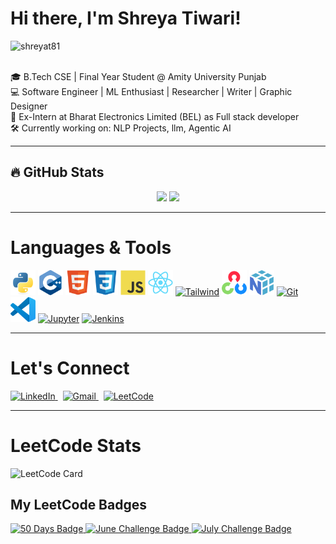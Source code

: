 #  Hi there, I'm Shreya Tiwari!
<p align="left"> <img src="https://komarev.com/ghpvc/?username=shreyat81&label=Profile%20views&color=0e75b6&style=flat" alt="shreyat81" /> </p> <br>
🎓 B.Tech CSE | Final Year Student @ Amity University Punjab <br> 
💻 Software Engineer | ML Enthusiast | Researcher | Writer | Graphic Designer<br>
🎯 Ex-Intern at Bharat Electronics Limited (BEL) as Full stack developer  <br>
🛠️ Currently working on: NLP Projects, llm, Agentic AI  <br>


---


## 🔥 GitHub Stats

<p align="center">
  <img width="49%" src="https://github-readme-stats.vercel.app/api?username=shreyat81&show_icons=true&theme=tokyonight&hide_border=true" />
  <img width="46%" src="https://github-readme-stats.vercel.app/api/top-langs/?username=shreyat81&theme=tokyonight&layout=compact&hide_border=true&langs_count=6" />
</p>

---


# Languages & Tools
<p align="left">
  <a href="https://www.python.org/" target="_blank"><img src="https://raw.githubusercontent.com/devicons/devicon/master/icons/python/python-original.svg" alt="Python" width="40" height="40"/></a>
  <a href="https://isocpp.org/" target="_blank"><img src="https://raw.githubusercontent.com/devicons/devicon/master/icons/cplusplus/cplusplus-original.svg" alt="C++" width="40" height="40"/></a>
  <a href="https://developer.mozilla.org/en-US/docs/Web/HTML" target="_blank"><img src="https://raw.githubusercontent.com/devicons/devicon/master/icons/html5/html5-original.svg" alt="HTML" width="40" height="40"/></a>
  <a href="https://developer.mozilla.org/en-US/docs/Web/CSS" target="_blank"><img src="https://raw.githubusercontent.com/devicons/devicon/master/icons/css3/css3-original.svg" alt="CSS" width="40" height="40"/></a>
  <a href="https://developer.mozilla.org/en-US/docs/Web/JavaScript" target="_blank"><img src="https://raw.githubusercontent.com/devicons/devicon/master/icons/javascript/javascript-original.svg" alt="JavaScript" width="40" height="40"/></a>
  <a href="https://reactjs.org/" target="_blank"><img src="https://raw.githubusercontent.com/devicons/devicon/master/icons/react/react-original.svg" alt="React" width="40" height="40"/></a>
  <a href="https://tailwindcss.com/" target="_blank"><img src="https://www.vectorlogo.zone/logos/tailwindcss/tailwindcss-icon.svg" alt="Tailwind" width="40" height="40"/></a>
  <a href="https://opencv.org/" target="_blank"><img src="https://raw.githubusercontent.com/devicons/devicon/master/icons/opencv/opencv-original.svg" alt="OpenCV" width="40" height="40"/></a>
  <a href="https://numpy.org/" target="_blank"><img src="https://raw.githubusercontent.com/devicons/devicon/master/icons/numpy/numpy-original.svg" alt="NumPy" width="40" height="40"/></a>
  <a href="https://git-scm.com/" target="_blank"><img src="https://www.vectorlogo.zone/logos/git-scm/git-scm-icon.svg" alt="Git" width="40" height="40"/></a>
  <a href="https://code.visualstudio.com/" target="_blank"><img src="https://raw.githubusercontent.com/devicons/devicon/master/icons/vscode/vscode-original.svg" alt="VS Code" width="40" height="40"/></a>
  <a href="https://jupyter.org/" target="_blank"><img src="https://upload.wikimedia.org/wikipedia/commons/3/38/Jupyter_logo.svg" alt="Jupyter" width="40" height="40"/></a>
  <a href="https://www.jenkins.io/" target="_blank"><img src="https://www.vectorlogo.zone/logos/jenkins/jenkins-icon.svg" alt="Jenkins" width="40" height="40"/></a>
  <a 
</p>

---



# Let's Connect


<p align="left">
  <a href="https://www.linkedin.com/in/YOUR_LINKEDIN_USERNAME/" target="_blank">
    <img src="https://cdn.jsdelivr.net/gh/devicons/devicon/icons/linkedin/linkedin-original.svg" alt="LinkedIn" width="40" height="40" />
  </a>
  &nbsp;
  <a href="mailto:your.email@gmail.com" target="_blank">
    <img src="https://img.icons8.com/color/48/gmail-new.png" alt="Gmail" width="40" height="40" />
  </a>
  &nbsp;
  <a href="https://leetcode.com/shreya_tiwari1818/" target="_blank">
    <img src="https://upload.wikimedia.org/wikipedia/commons/1/19/LeetCode_logo_black.png" alt="LeetCode" width="40" height="40" />
  </a>
</p>


---



#  LeetCode Stats


![LeetCode Card](https://leetcard.jacoblin.cool/shreya_tiwari1818?theme=dark&font=baloo&ext=heatmap)

<h2 align="left"> My LeetCode Badges</h2>  
<p align="left">
  <!-- 50 Days Badge -->
  <a href="https://leetcode.com/shreya_tiwari1818/" target="_blank">
    <img src="https://assets.leetcode.com/static_assets/marketing/2024-50.gif" alt="50 Days Badge" width="200" />
  </a>

  <!-- June Challenge Badge -->
  <a href="https://leetcode.com/shreya_tiwari1818/" target="_blank">
    <img src="https://leetcode.com/static/images/badges/2024/gif/2024-06.gif" alt="June Challenge Badge" width="200" />
  </a>

 <a href="https://leetcode.com/shreya_tiwari1818/" target="_blank">
  <img src="https://leetcode.com/static/images/badges/2024/gif/2024-07.gif" alt="July Challenge Badge" width="200" />
</a>
</p>
<!---
shreyat81/shreyat81 is a ✨ special ✨ repository because its `README.md` (this file) appears on your GitHub profile.
You can click the Preview link to take a look at your changes.
--->
